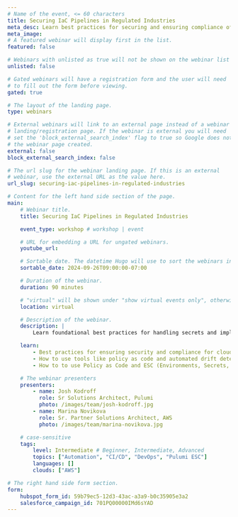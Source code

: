 ```yaml
---
# Name of the event, <= 60 characters
title: Securing IaC Pipelines in Regulated Industries
meta_desc: Learn best practices for securing and ensuring compliance of AWS infrastructure using Pulumi ESC and Policy as Code in your IaC pipelines.
meta_image:
# A featured webinar will display first in the list.
featured: false

# Webinars with unlisted as true will not be shown on the webinar list
unlisted: false

# Gated webinars will have a registration form and the user will need
# to fill out the form before viewing.
gated: true

# The layout of the landing page.
type: webinars

# External webinars will link to an external page instead of a webinar
# landing/registration page. If the webinar is external you will need
# set the 'block_external_search_index' flag to true so Google does not index
# the webinar page created.
external: false
block_external_search_index: false

# The url slug for the webinar landing page. If this is an external
# webinar, use the external URL as the value here.
url_slug: securing-iac-pipelines-in-regulated-industries

# Content for the left hand side section of the page.
main:
    # Webinar title.
    title: Securing IaC Pipelines in Regulated Industries

    event_type: workshop # workshop | event

    # URL for embedding a URL for ungated webinars.
    youtube_url:

    # Sortable date. The datetime Hugo will use to sort the webinars in date order.
    sortable_date: 2024-09-26T09:00:00-07:00

    # Duration of the webinar.
    duration: 90 minutes

    # "virtual" will be shown under "show virtual events only", otherwise shown as City, State (seattle, wa)
    location: virtual

    # Description of the webinar.
    description: |
        Learn foundational best practices for handling secrets and implementing policy controls. We will then demonstrate how to use Pulumi's Environments, Secrets, and Config (ESC) tool, along with the Policy as Code framework, to apply these best practices effectively. You will see a fully functional CI/CD pipeline in action, showcasing how these principles and tools can be used in your organization to ensure continuous compliance.

    learn:
        - Best practices for ensuring security and compliance for cloud infrastructure and secrets.
        - How to use tools like policy as code and automated drift detection.
        - How to to use Policy as Code and ESC (Environments, Secrets, and Config) to improve your organization's security posture.

    # The webinar presenters
    presenters:
        - name: Josh Kodroff
          role: Sr Solutions Architect, Pulumi
          photo: /images/team/josh-kodroff.jpg
        - name: Marina Novikova
          role: Sr. Partner Solutions Architect, AWS
          photo: /images/team/marina-novikova.jpg

    # case-sensitive
    tags:
        level: Intermediate # Beginner, Intermediate, Advanced
        topics: ["Automation", "CI/CD", "DevOps", "Pulumi ESC"]
        languages: []
        clouds: ["AWS"]

# The right hand side form section.
form:
    hubspot_form_id: 59b79ec5-12d3-43ac-a3a9-b0c35905e3a2
    salesforce_campaign_id: 701PQ00000IMd6sYAD
---
```

